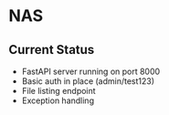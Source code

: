 # NAS

## Current Status
- FastAPI server running on port 8000
- Basic auth in place (admin/test123)
- File listing endpoint
- Exception handling